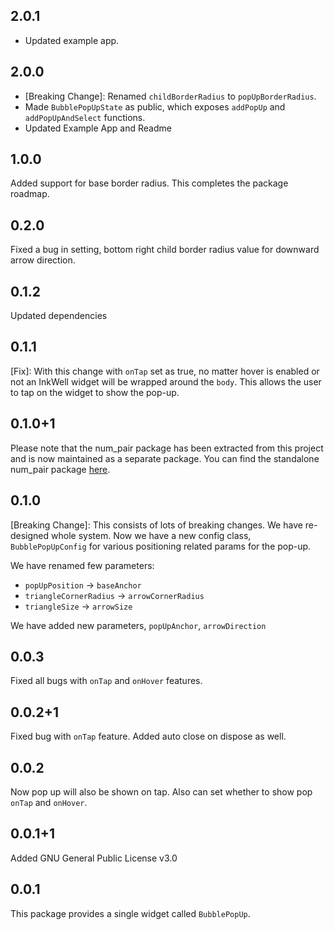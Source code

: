 ## 2.0.1
- Updated example app.

## 2.0.0
- [Breaking Change]: Renamed `childBorderRadius` to `popUpBorderRadius`.
- Made `BubblePopUpState` as public, which exposes `addPopUp` and `addPopUpAndSelect` functions.
- Updated Example App and Readme

## 1.0.0
Added support for base border radius. This completes the package roadmap.

## 0.2.0
Fixed a bug in setting, bottom right child border radius value for downward arrow direction.

## 0.1.2
Updated dependencies

## 0.1.1
[Fix]: With this change with `onTap` set as true, no matter hover is enabled or not an 
InkWell widget will be wrapped around the `body`. This allows the user to tap on the widget to show 
the pop-up.

## 0.1.0+1
Please note that the num_pair package has been extracted from this project and is now maintained as 
a separate package. You can find the standalone num_pair package [here](https://pub.dev/packages/num_pair).

## 0.1.0
[Breaking Change]: This consists of lots of breaking changes. We have re-designed whole system.
Now we have a new config class, `BubblePopUpConfig` for various positioning related params for the
pop-up.

We have renamed few parameters:
 - `popUpPosition` -> `baseAnchor`
 - `triangleCornerRadius` -> `arrowCornerRadius`
 - `triangleSize` -> `arrowSize`

We have added new parameters, `popUpAnchor`, `arrowDirection`

## 0.0.3
Fixed all bugs with `onTap` and `onHover` features.

## 0.0.2+1
Fixed bug with `onTap` feature. Added auto close on dispose as well.

## 0.0.2
Now pop up will also be shown on tap. Also can set whether to show pop `onTap` and `onHover`.

## 0.0.1+1
Added GNU General Public License v3.0

## 0.0.1
This package provides a single widget called `BubblePopUp`.
